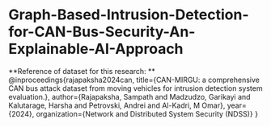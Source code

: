 # Graph-Based-Intrusion-Detection-for-CAN-Bus-Security-An-Explainable-AI-Approach

**Reference of dataset for this research: **
@inproceedings{rajapaksha2024can,
  title={CAN-MIRGU: a comprehensive CAN bus attack dataset from moving vehicles for intrusion detection system evaluation.},
  author={Rajapaksha, Sampath and Madzudzo, Garikayi and Kalutarage, Harsha and Petrovski, Andrei and Al-Kadri, M Omar},
  year={2024},
  organization={Network and Distributed System Security (NDSS)}
}
